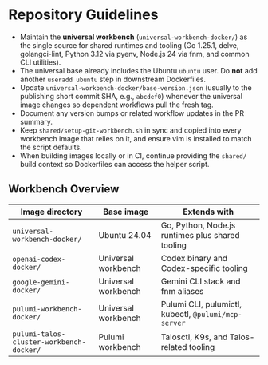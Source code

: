 # Repository Guidelines

- Maintain the **universal workbench** (`universal-workbench-docker/`) as the single source for shared runtimes and tooling
  (Go 1.25.1, delve, golangci-lint, Python 3.12 via pyenv, Node.js 24 via fnm, and common CLI utilities).
- The universal base already includes the Ubuntu `ubuntu` user. Do **not** add another `useradd ubuntu` step in downstream Dockerfiles.
- Update `universal-workbench-docker/base-version.json` (usually to the publishing short commit SHA, e.g., `abcdef0`) whenever the universal image changes so
  dependent workflows pull the fresh tag.
- Document any version bumps or related workflow updates in the PR summary.
- Keep `shared/setup-git-workbench.sh` in sync and copied into every workbench image that relies on it, and ensure vim is installed to match the script defaults.
- When building images locally or in CI, continue providing the `shared/` build context so Dockerfiles can access the helper script.

## Workbench Overview

| Image directory | Base image | Extends with |
| --- | --- | --- |
| `universal-workbench-docker/` | Ubuntu 24.04 | Go, Python, Node.js runtimes plus shared tooling |
| `openai-codex-docker/` | Universal workbench | Codex binary and Codex-specific tooling |
| `google-gemini-docker/` | Universal workbench | Gemini CLI stack and fnm aliases |
| `pulumi-workbench-docker/` | Universal workbench | Pulumi CLI, pulumictl, kubectl, `@pulumi/mcp-server` |
| `pulumi-talos-cluster-workbench-docker/` | Pulumi workbench | Talosctl, K9s, and Talos-related tooling |
